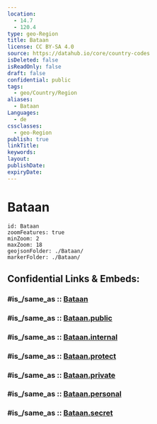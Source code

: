 ```yaml
---
location:
  - 14.7
  - 120.4
type: geo-Region
title: Bataan
license: CC BY-SA 4.0
source: https://datahub.io/core/country-codes
isDeleted: false
isReadOnly: false
draft: false
confidential: public
tags:
  - geo/Country/Region
aliases:
  - Bataan
Languages:
  - de
cssclasses:
  - geo-Region
publish: true
linkTitle:
keywords:
layout:
publishDate:
expiryDate:
---
```


# Bataan

```leaflet
id: Bataan
zoomFeatures: true 
minZoom: 2 
maxZoom: 18
geojsonFolder: ./Bataan/
markerFolder: ./Bataan/
```


## Confidential Links & Embeds: 

### #is_/same_as :: [Bataan](/_Standards/Earth/Continent/Asia/Asia~South~East/Malay_Archipelago/Philippines/Regions~Philippines/Bataan.md) 

### #is_/same_as :: [Bataan.public](/_public/Earth/Continent/Asia/Asia~South~East/Malay_Archipelago/Philippines/Regions~Philippines/Bataan.public.md) 

### #is_/same_as :: [Bataan.internal](/_internal/Earth/Continent/Asia/Asia~South~East/Malay_Archipelago/Philippines/Regions~Philippines/Bataan.internal.md) 

### #is_/same_as :: [Bataan.protect](/_protect/Earth/Continent/Asia/Asia~South~East/Malay_Archipelago/Philippines/Regions~Philippines/Bataan.protect.md) 

### #is_/same_as :: [Bataan.private](/_private/Earth/Continent/Asia/Asia~South~East/Malay_Archipelago/Philippines/Regions~Philippines/Bataan.private.md) 

### #is_/same_as :: [Bataan.personal](/_personal/Earth/Continent/Asia/Asia~South~East/Malay_Archipelago/Philippines/Regions~Philippines/Bataan.personal.md) 

### #is_/same_as :: [Bataan.secret](/_secret/Earth/Continent/Asia/Asia~South~East/Malay_Archipelago/Philippines/Regions~Philippines/Bataan.secret.md)

